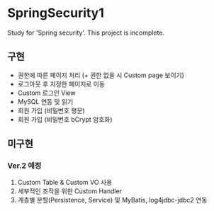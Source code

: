 # SpringSecurity1
 Study for 'Spring security'. This project is incomplete. 

## 구현 ##
* 권한에 따른 페이지 처리 (+ 권한 없을 시 Custom page 보이기)
* 로그아웃 후 지정한 페이지로 이동
* Custom 로그인 View
* MySQL 연동 및 읽기
* 회원 가입 (비밀번호 평문)
* 회원 가입 (비밀번호 bCrypt 암호화)

## 미구현 ##
### Ver.2 예정 ###
1. Custom Table & Custom VO 사용
2. 세부적인 조작을 위한 Custom Handler
3. 계층별 분할(Persistence, Service) 및 MyBatis, log4jdbc-jdbc2 연동
